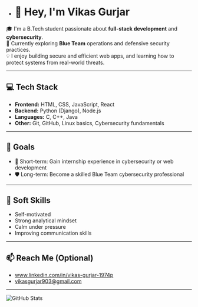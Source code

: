 - # 👋 Hey, I'm Vikas Gurjar

🎓 I'm a B.Tech student passionate about **full-stack development** and **cybersecurity**.  
🔐 Currently exploring **Blue Team** operations and defensive security practices.  
💡 I enjoy building secure and efficient web apps, and learning how to protect systems from real-world threats.

---

## 💻 Tech Stack
- **Frontend:** HTML, CSS, JavaScript, React  
- **Backend:** Python (Django), Node.js  
- **Languages:** C, C++, Java  
- **Other:** Git, GitHub, Linux basics, Cybersecurity fundamentals

---

## 🎯 Goals
- 📌 Short-term: Gain internship experience in cybersecurity or web development  
- 🛡️ Long-term: Become a skilled Blue Team cybersecurity professional

---

## 🧠 Soft Skills
- Self-motivated  
- Strong analytical mindset  
- Calm under pressure  
- Improving communication skills

---

## 📫 Reach Me (Optional)
- www.linkedin.com/in/vikas-gurjar-1974p
- vikasgurjar903@gmail.com

---

![GitHub Stats](https://github-readme-stats.vercel.app/api?username=vikas-gurjar&show_icons=true&theme=github_dark)
